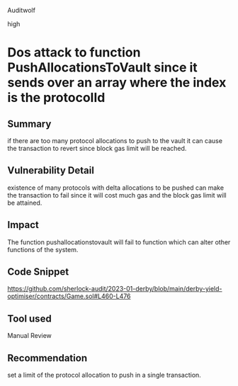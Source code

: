 Auditwolf

high

# Dos attack to function PushAllocationsToVault since it sends over an array where the index is the protocolId

## Summary
if there are too many protocol allocations to push to the vault it can cause the transaction to revert since block gas limit will be reached.

## Vulnerability Detail
existence of many protocols with delta allocations to be pushed can make the transaction to fail since it will cost much gas and the block gas limit will be attained.


## Impact

The function pushallocationstovault will fail to function which can alter other functions of the system.


## Code Snippet
https://github.com/sherlock-audit/2023-01-derby/blob/main/derby-yield-optimiser/contracts/Game.sol#L460-L476
## Tool used

Manual Review

## Recommendation
set a limit of the protocol allocation to push in a single transaction.